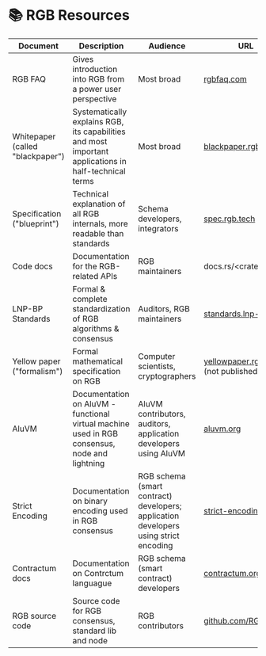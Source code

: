 # 📚 RGB Resources

| Document                         | Description                                                                                           | Audience                                                                             | URL                                                                      |
| -------------------------------- | ----------------------------------------------------------------------------------------------------- | ------------------------------------------------------------------------------------ | ------------------------------------------------------------------------ |
| RGB FAQ                          | Gives introduction into RGB from a power user perspective                                             | Most broad                                                                           | [rgbfaq.com](https://rgbfaq.com)                                         |
| Whitepaper (called "blackpaper") | Systematically explains RGB, its capabilities and most important applications in half-technical terms | Most broad                                                                           | [blackpaper.rgb.tech](https://blackpaper.rgb.tech)                       |
| Specification ("blueprint")      | Technical explanation of all RGB internals, more readable than standards                              | Schema developers, integrators                                                       | [spec.rgb.tech](https://spec.rgb.tech)                                   |
| Code docs                        | Documentation for the RGB-related APIs                                                                | RGB maintainers                                                                      | docs.rs/\<crate\_name>                                                   |
| LNP-BP Standards                 | Formal & complete standardization of RGB algorithms & consensus                                       | Auditors, RGB maintainers                                                            | [standards.lnp-bp.org](https://standards.lnp-bp.org)                     |
| Yellow paper ("formalism")       | Formal mathematical specification on RGB                                                              | Computer scientists, cryptographers                                                  | [yellowpaper.rgb.tech](https://yellowpaper.rgb.tech) (not published yet) |
| AluVM                            | Documentation on AluVM - functional virtual machine used in RGB consensus, node and lightning         | AluVM contributors, auditors, application developers using AluVM                     | [aluvm.org](https://www.aluvm.org)                                       |
| Strict Encoding                  | Documentation on binary encoding used in RGB consensus                                                | RGB schema (smart contract) developers; application developers using strict encoding | [strict-encoding.org](https://www.strict-encoding.org)                   |
| Contractum docs                  | Documentation on Contrctum languague                                                                  | RGB schema (smart contract) developers                                               | [contractum.org](https://www.contractum.org)                             |
| RGB source code                  | Source code for RGB consensus, standard lib and node                                                  | RGB contributors                                                                     | [github.com/RGB-WG](https://github.com/RGB-WG)                           |
